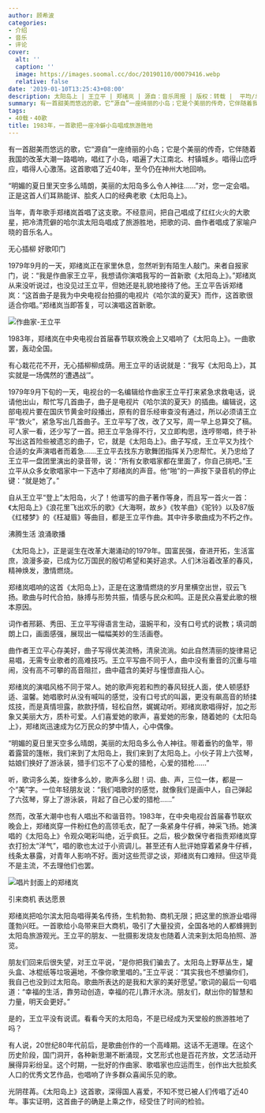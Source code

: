 ```yaml
---
author: 顾希波
categories:
- 介绍
- 音乐
- 评论
cover:
  alt: ''
  caption: ''
  image: https://images.soomal.cc/doc/20190110/00079416.webp
  relative: false
date: '2019-01-10T13:25:43+08:00'
description: 太阳岛上 | 王立平 | 郑绪岚 | 源自：音乐周报 | 版权：转载 |  平均/总评分：09.75/39
summary: 有一首甜美而悠远的歌，它“源自”一座绮丽的小岛；它是个美丽的传奇，它伴随着我国的改革大潮一路唱响，唱红了小岛，唱遍了大江南北、村镇城乡。唱得山峦呼应，唱得人心激荡。这首歌唱了近40年，至今仍在神州大地回响……
tags:
- 40载・40歌
title: 1983年，一首歌把一座冷僻小岛唱成旅游胜地
---
```


有一首甜美而悠远的歌，它“源自”一座绮丽的小岛；它是个美丽的传奇，它伴随着我国的改革大潮一路唱响，唱红了小岛，唱遍了大江南北、村镇城乡。唱得山峦呼应，唱得人心激荡。这首歌唱了近40年，至今仍在神州大地回响。

“明媚的夏日里天空多么晴朗，美丽的太阳岛多么令人神往……”对，您一定会唱。正是这首人们耳熟能详、脍炙人口的经典老歌《太阳岛上》。

当年，青年歌手郑绪岚首唱了这支歌。不经意间，把自己唱成了红红火火的大歌星，把冷清荒僻的哈尔滨太阳岛唱成了旅游胜地，把歌的词、曲作者唱成了家喻户晓的音乐名人。

无心插柳 好歌叩门

1979年9月的一天，郑绪岚正在家里休息，忽然听到有陌生人敲门。来者自报家门，说：“我是作曲家王立平，我想请你演唱我写的一首新歌《太阳岛上》。”郑绪岚从来没听说过，也没见过王立平，但她还是礼貌地接待了他。王立平告诉郑绪岚：“这首曲子是我为中央电视台拍摄的电视片《哈尔滨的夏天》而作，这首歌很适合你唱。”郑绪岚当即答复，可以演唱这首新歌。

![作曲家-王立平](https://images.soomal.cc/doc/20160917/00063333_01.webp)





1983年，郑绪岚在中央电视台首届春节联欢晚会上又唱响了《太阳岛上》。一曲歌罢，轰动全国。

有心栽花花不开，无心插柳柳成荫。用王立平的话说就是：“我写《太阳岛上》，其实就是一场偶然的‘遭遇战’”。

1979年9月下旬的一天，电视台的一名编辑给作曲家王立平打来紧急求救电话，说请他出山，帮忙写几首曲子，曲子是电视片《哈尔滨的夏天》的插曲。编辑说，这部电视片要在国庆节黄金时段播出，原有的音乐经审查没有通过，所以必须请王立平“救火”，紧急写出几首曲子。王立平写了改，改了又写，周一早上总算交了稿。可人家一看，还少写了一首。把王立平急得不行，又立即构思，连哼带唱，终于补写出这首险些被遗忘的曲子，它，就是《太阳岛上》。曲子写成，王立平又为找个合适的女声演唱者而着急……王立平去找东方歌舞团指挥关乃忠帮忙。关乃忠给了王立平一盘团里演出的录音带，说：“所有女歌唱家都在里面了，你自己挑吧。”王立平从众多女歌唱家中一下选中了郑绪岚的声音。他“啪”的一声按下录音机的停止键：“就是她了。”

自从王立平“登上”太阳岛，火了！他谱写的曲子著作等身，而且写一首火一首：《太阳岛上》《浪花里飞出欢乐的歌》《大海啊，故乡》《牧羊曲》《驼铃》以及87版《红楼梦》的《枉凝眉》等曲目，都是王立平作曲。其中许多歌曲成为不朽之作。

沸腾生活 浪涌歌播

《太阳岛上》，正是诞生在改革大潮涌动的1979年。国富民强，奋进开拓，生活富庶，浪漫多姿，已成为亿万国民的殷切希望和美好追求。人们沐浴着改革的春风，精神焕发，激情燃烧。

郑绪岚唱响的这首《太阳岛上》，正是在这激情燃烧的岁月里横空出世，驭云飞扬。歌曲与时代合拍，脉搏与形势共振，情感与民众和鸣。正是民众喜爱此歌的根本原因。

词作者邢籁、秀田、王立平写得语言生动，温婉平和，没有口号式的说教；填词朗朗上口，画面感强，展现出一幅幅美妙的生活画卷。

曲作者王立平心存美好，曲子写得优美流畅，清泉流淌。如此自然清丽的旋律易记易唱，无需专业歌者的高难技巧。王立平写曲不同于人，曲中没有重音的沉重与喧闹，没有高不可攀的高音阻拦，曲中蕴含的美好与憧憬直指人心。

郑绪岚的演唱风格不同于常人。她的歌声宛若和煦的春风轻抚人面，使人顿感舒适、温馨。她唱歌时从没有喊叫的感觉，没有口号式的叫嚣，更没有飙高音的矫揉炫技，而是真情坦露，款款抒情，轻松自然，娓娓动听。郑绪岚歌唱得好，加之形象又美丽大方，质朴可爱。人们喜爱她的歌声，喜爱她的形象，随着她的《太阳岛上》，郑绪岚迅速成为亿万民众的梦中情人，心中偶像。

“明媚的夏日里天空多么晴朗，美丽的太阳岛多么令人神往。带着垂钓的鱼竿，带着露营的篷帐，我们来到了太阳岛上，我们来到了太阳岛上。小伙子背上六弦琴，姑娘们换好了游泳装，猎手们忘不了心爱的猎枪，心爱的猎枪……”

听，歌词多么美，旋律多么妙，歌声多么甜！词、曲、声，三位一体，都是一个“美”字。一位年轻朋友说：“我们唱歌时的感觉，就像我们是画中人，自己弹起了六弦琴，穿上了游泳装，背起了自己心爱的猎枪……”

然而，改革大潮中也有人唱出不和谐音符。1983年，在中央电视台首届春节联欢晚会上，郑绪岚穿一件粉红色的高领毛衣，配了一条紧身牛仔裤，神采飞扬。她演唱的《太阳岛上》令观众喝彩叫绝，近乎疯狂。之后，极少数保守者指责郑绪岚穿衣打扮太“洋气”，唱的歌也太过于小资调儿。甚至还有人批评她穿着紧身牛仔裤，线条太暴露，对青年人影响不好。面对这些荒谬之谈，郑绪岚有口难辩。但这毕竟不是主流，不去理他们也罢。

![唱片封面上的郑绪岚](https://images.soomal.cc/doc/20190110/00079416.webp)





引来商机 表达愿景

郑绪岚把哈尔滨太阳岛唱得美名传扬，生机勃勃、商机无限；把这里的旅游业唱得蓬勃兴旺。一首歌给小岛带来巨大商机，吸引了大量投资，全国各地的人都蜂拥到太阳岛旅游观光。王立平的朋友、一批摄影发烧友也随着人流来到太阳岛拍照、游览。

朋友们回来后很失望，对王立平说，“是你把我们骗去了。太阳岛上野草丛生，罐头盒、冰棍纸等垃圾遍地，不像你歌里唱的。”王立平说：“其实我也不想骗你们，我自己也没到过太阳岛。歌曲所表达的是我和大家的美好愿望。”歌词的最后一句唱道：“幸福的生活，靠劳动创造，幸福的花儿靠汗水浇。朋友们，献出你的智慧和力量，明天会更好。”

是的，王立平没有说谎。看看今天的太阳岛，不是已经成为天堂般的旅游胜地了吗？

有人说，20世纪80年代前后，是歌曲创作的一个高峰期。这话不无道理。在这个历史阶段，国门洞开，各种新思潮不断涌现，文艺形式也是百花齐放，文艺活动开展得异彩纷呈。这个时期，一批好的作曲家、歌唱家也应运而生，创作出大批脍炙人口的优秀文艺作品，也唱响了许多群众喜闻乐见的歌。

光阴荏苒。《太阳岛上》这首歌，深得国人喜爱，不知不觉已被人们传唱了近40年。事实证明，这首曲子的确是上乘之作，经受住了时间的检验。